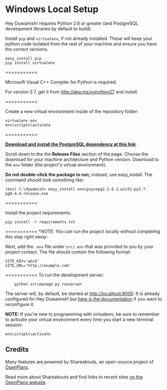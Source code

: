 Windows Local Setup
===========

Hey Duwamish! requires Python 2.6 or greater  (and PostgreSQL development libraries by default to build).

Install `pip` and `virtualenv`, if not already installed. These will keep your python code isolated from the rest of your machine and ensure you have the correct versions.
```
easy_install pip
pip install virtualenv
```


===========

Microsoft Visual C++ Compiler for Python is required. 

For version 2.7, get it from http://aka.ms/vcpython27 and install.

===========


Create a new virtual environment inside of the repository folder:
```
virtualenv env
env\scripts\activate
```
===========


[**Download and install the PostgreSQL dependency at this link**](http://www.stickpeople.com/projects/python/win-psycopg/).

Scroll down to the the **Release Files** section of the page. Choose the download for your machine architecture and Python version. Download to the `env` folder (the project's virtual environment).

**Do not double-click the package to run;** instead, use easy_install. The command should look something like:
```
(env) C:\duwamish> easy_install env\psycopg2-2.6.1.win32-py2.7-pg9.4.4-release.exe 
```
===========


Install the project requirements:
```
pip install -r requirements.txt
```


===========
**NOTE: You can run the project locally without completing this step right away:*

Next, add the `.env` file under `src/.env` that was provided to you by your project contact. The file should contain the following format:

```
SITE_KEY='abcd'
SITE_URL='http://example.com'
```

===========
To run the development server:
```
	python src\manage.py runserver
```
The server will, by default, be started at [http://localhost:8000](http://localhost:8000). It is already configured for Hey Duwamish! but [here is the documentation](https://github.com/openplans/shareabouts/blob/master/doc/CONFIG.md) if you want to reconfigure it.


**NOTE:** If you're new to programming with virtualenv, be sure to remember to activate your virtual environment every time you start a new terminal session:

```
env\scripts\activate
```

Credits
-------------
Many features are powered by Shareabouts, an open-source project of [OpenPlans](http://openplans.org).

Read more about Shareabouts and find links to recent sites [on the OpenPlans website](http://openplans.org/shareabouts/).
